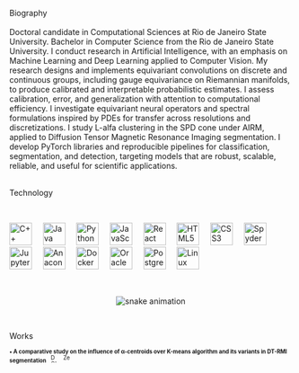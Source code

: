 Biography
<br>
<br>
Doctoral candidate in Computational Sciences at Rio de Janeiro State University. Bachelor in Computer Science from the Rio de Janeiro State University. I conduct research in Artificial Intelligence, with an emphasis on Machine Learning and Deep Learning applied to Computer Vision. My research designs and implements equivariant convolutions on discrete and continuous groups, including gauge equivariance on Riemannian manifolds, to produce calibrated and interpretable probabilistic estimates. I assess calibration, error, and generalization with attention to computational efficiency. I investigate equivariant neural operators and spectral formulations inspired by PDEs for transfer across resolutions and discretizations. I study L-alfa clustering in the SPD cone under AIRM, applied to Diffusion Tensor Magnetic Resonance Imaging segmentation. I develop PyTorch libraries and reproducible pipelines for classification, segmentation, and detection, targeting models that are robust, scalable, reliable, and useful for scientific applications.
<br>
<br>

Technology

<br>
<p align="left">
  <!-- Languages -->
  <img src="https://cdn.simpleicons.org/cplusplus/00599C" alt="C++" height="40"/>&nbsp;&nbsp;&nbsp;&nbsp;
  <img src="https://cdn.jsdelivr.net/gh/devicons/devicon/icons/java/java-original.svg" alt="Java" height="40"/>&nbsp;&nbsp;&nbsp;&nbsp;
  <img src="https://cdn.jsdelivr.net/gh/devicons/devicon/icons/python/python-original.svg" alt="Python" height="40"/>&nbsp;&nbsp;&nbsp;&nbsp;
  <img src="https://cdn.jsdelivr.net/gh/devicons/devicon/icons/javascript/javascript-original.svg" alt="JavaScript" height="40"/>&nbsp;&nbsp;&nbsp;&nbsp;
  <img src="https://cdn.jsdelivr.net/gh/devicons/devicon/icons/react/react-original.svg" alt="React" height="40"/>&nbsp;&nbsp;&nbsp;&nbsp;
  <img src="https://cdn.jsdelivr.net/gh/devicons/devicon/icons/html5/html5-original.svg" alt="HTML5" height="40"/>&nbsp;&nbsp;&nbsp;&nbsp;
  <img src="https://cdn.jsdelivr.net/gh/devicons/devicon/icons/css3/css3-original.svg" alt="CSS3" height="40"/>&nbsp;&nbsp;&nbsp;&nbsp;
  <!-- IDEs / Notebooks -->
  <img src="https://cdn.simpleicons.org/spyderide" alt="Spyder" height="40"/>&nbsp;&nbsp;&nbsp;&nbsp;
  <img src="https://cdn.jsdelivr.net/gh/devicons/devicon/icons/jupyter/jupyter-original.svg" alt="Jupyter" height="40"/>&nbsp;&nbsp;&nbsp;&nbsp;
  <!-- Environment / Tools -->
  <img src="https://cdn.jsdelivr.net/gh/devicons/devicon/icons/anaconda/anaconda-original.svg" alt="Anaconda" height="40"/>&nbsp;&nbsp;&nbsp;&nbsp;
  <img src="https://cdn.jsdelivr.net/gh/devicons/devicon/icons/docker/docker-original.svg" alt="Docker" height="40"/>&nbsp;&nbsp;&nbsp;&nbsp;
  <!-- Databases -->
  <img src="https://cdn.jsdelivr.net/gh/devicons/devicon/icons/oracle/oracle-original.svg" alt="Oracle Database" height="40"/>&nbsp;&nbsp;&nbsp;&nbsp;
  <img src="https://cdn.jsdelivr.net/gh/devicons/devicon/icons/postgresql/postgresql-original.svg" alt="PostgreSQL" height="40"/>&nbsp;&nbsp;&nbsp;&nbsp;
  <!-- Operating Systems -->
  <img src="https://cdn.jsdelivr.net/gh/devicons/devicon/icons/linux/linux-original.svg" alt="Linux" height="40"/>
</p>
<br>

<p align="center">
  <picture>
    <source media="(prefers-color-scheme: dark)" srcset="https://raw.githubusercontent.com/alancampos-ai/alancampos-ai/output/snake-dark.svg" />
    <source media="(prefers-color-scheme: light), (prefers-color-scheme: no-preference)" srcset="https://raw.githubusercontent.com/alancampos-ai/alancampos-ai/output/snake.svg" />
    <img alt="snake animation" src="https://raw.githubusercontent.com/alancampos-ai/alancampos-ai/output/snake.svg" />
  </picture>
</p>
<br>

Works
<br>
<div>
  <sub><small>
    <strong>• A comparative study on the influence of α-centroids over Κ-means algorithm and its variants in DT-RMI segmentation</strong>
    &nbsp;
    <a href="https://doi.org/10.21203/rs.3.rs-1819519/v1"><img src="https://cdn.simpleicons.org/doi/2dd4bf" alt="DOI" height="14"></a>&nbsp;&nbsp;
    <a href="https://doi.org/10.21203/rs.3.rs-1819519/v1"><img src="https://cdn.simpleicons.org/zenodo/2dd4bf" alt="Zenodo" height="14"></a>
  </small></sub>
</div>
<br>